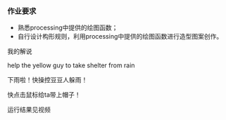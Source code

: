 ### 作业要求

- 熟悉processing中提供的绘图函数；
- 自行设计构形规则，利用processing中提供的绘图函数进行造型图案创作。

我的解说

help the yellow guy to take shelter from rain

下雨啦！快操控豆豆人躲雨！

快点击鼠标给ta带上帽子！

运行结果见视频
